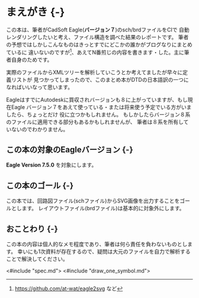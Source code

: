 # まえがき {-}

この本は、筆者がCadSoft Eagle(**バージョン７**)のsch/brdファイルをCIで
自動レンダリングしたいと考え、ファイル構造を調べた結果のレポートです。
筆者の予想ではしかしこんなものはきっとすでにどこかの誰かがブログなりにまとめているに
違いないのですが[^python-lib-exists]、あえてN番煎じの内容を書きます・した。主に筆者自身のためです。

[^python-lib-exists]: https://github.com/at-wat/eagle2svg など

実際のファイルからXMLツリーを解析していこうとか考えてましたが早々に定義リストが
見つかってしまったので、このまとめ本がDTDの日本語訳の一つになればいいなって思います。

EagleはすでにAutodeskに買収されバージョンも８に上がっていますが、もし現在Eagle
バージョン７をあえて使っている・または将来使う予定でいる方がいましたら、ちょっとだけ
役に立つかもしれません。
もしかしたらバージョン８系のファイルに適用できる部分もあるかもしれませんが、
筆者は８系を所有していないのでわかりません。

## この本の対象のEagleバージョン {-}

**Eagle Version 7.5.0** を対象にします。

## この本のゴール {-}
この本では、回路図ファイル(schファイル)からSVG画像を出力することをゴールとします。
レイアウトファイル(brdファイル)は基本的に対象外にします。

## おことわり {-}

この本の内容は個人的なメモ程度であり、筆者は何ら責任を負わないものとします。
幸いにも1次資料が存在するので、疑問は大元のファイルを自力で解析することで解決してください。

<#include "spec.md">
<#include "draw_one_symbol.md">

<!--
```{.plantuml im_out="img" caption="PlantUML x ditaa x imagine"}
<#include "instance-to-symbol.puml">
```
 -->

<!-- # Appendix {-}
[doc/eagle.dtd全文](data/eagle.dtd){.listingtable type=xml} -->

